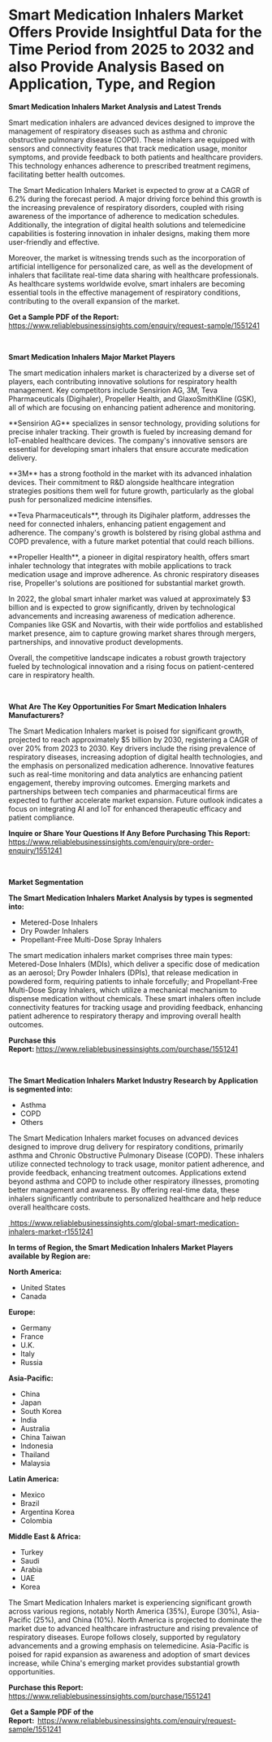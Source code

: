 <p><h1>Smart Medication Inhalers Market Offers Provide Insightful Data for the Time Period from 2025 to 2032 and also Provide Analysis Based on Application, Type, and Region</h1></p><p><strong>Smart Medication Inhalers Market Analysis and Latest Trends</strong></p>
<p><p>Smart medication inhalers are advanced devices designed to improve the management of respiratory diseases such as asthma and chronic obstructive pulmonary disease (COPD). These inhalers are equipped with sensors and connectivity features that track medication usage, monitor symptoms, and provide feedback to both patients and healthcare providers. This technology enhances adherence to prescribed treatment regimens, facilitating better health outcomes.</p><p>The Smart Medication Inhalers Market is expected to grow at a CAGR of 6.2% during the forecast period. A major driving force behind this growth is the increasing prevalence of respiratory disorders, coupled with rising awareness of the importance of adherence to medication schedules. Additionally, the integration of digital health solutions and telemedicine capabilities is fostering innovation in inhaler designs, making them more user-friendly and effective.</p><p>Moreover, the market is witnessing trends such as the incorporation of artificial intelligence for personalized care, as well as the development of inhalers that facilitate real-time data sharing with healthcare professionals. As healthcare systems worldwide evolve, smart inhalers are becoming essential tools in the effective management of respiratory conditions, contributing to the overall expansion of the market.</p></p>
<p><strong>Get a Sample PDF of the Report:&nbsp;</strong> <a href="https://www.reliablebusinessinsights.com/enquiry/request-sample/1551241?utm_campaign=2301&utm_medium=2&utm_source=Github&utm_content=ia&utm_term=14042025&utm_id=smart-medication-inhalers">https://www.reliablebusinessinsights.com/enquiry/request-sample/1551241</a></p>
<p>&nbsp;</p>
<p><strong>Smart Medication Inhalers Major Market Players</strong></p>
<p><p>The smart medication inhalers market is characterized by a diverse set of players, each contributing innovative solutions for respiratory health management. Key competitors include Sensirion AG, 3M, Teva Pharmaceuticals (Digihaler), Propeller Health, and GlaxoSmithKline (GSK), all of which are focusing on enhancing patient adherence and monitoring.</p><p>**Sensirion AG** specializes in sensor technology, providing solutions for precise inhaler tracking. Their growth is fueled by increasing demand for IoT-enabled healthcare devices. The company's innovative sensors are essential for developing smart inhalers that ensure accurate medication delivery.</p><p>**3M** has a strong foothold in the market with its advanced inhalation devices. Their commitment to R&D alongside healthcare integration strategies positions them well for future growth, particularly as the global push for personalized medicine intensifies.</p><p>**Teva Pharmaceuticals**, through its Digihaler platform, addresses the need for connected inhalers, enhancing patient engagement and adherence. The company's growth is bolstered by rising global asthma and COPD prevalence, with a future market potential that could reach billions.</p><p>**Propeller Health**, a pioneer in digital respiratory health, offers smart inhaler technology that integrates with mobile applications to track medication usage and improve adherence. As chronic respiratory diseases rise, Propeller's solutions are positioned for substantial market growth.</p><p>In 2022, the global smart inhaler market was valued at approximately $3 billion and is expected to grow significantly, driven by technological advancements and increasing awareness of medication adherence. Companies like GSK and Novartis, with their wide portfolios and established market presence, aim to capture growing market shares through mergers, partnerships, and innovative product developments.</p><p>Overall, the competitive landscape indicates a robust growth trajectory fueled by technological innovation and a rising focus on patient-centered care in respiratory health.</p></p>
<p>&nbsp;</p>
<p><strong>What Are The Key Opportunities For Smart Medication Inhalers Manufacturers?</strong></p>
<p><p>The Smart Medication Inhalers market is poised for significant growth, projected to reach approximately $5 billion by 2030, registering a CAGR of over 20% from 2023 to 2030. Key drivers include the rising prevalence of respiratory diseases, increasing adoption of digital health technologies, and the emphasis on personalized medication adherence. Innovative features such as real-time monitoring and data analytics are enhancing patient engagement, thereby improving outcomes. Emerging markets and partnerships between tech companies and pharmaceutical firms are expected to further accelerate market expansion. Future outlook indicates a focus on integrating AI and IoT for enhanced therapeutic efficacy and patient compliance.</p></p>
<p><strong>Inquire or Share Your Questions If Any Before Purchasing This Report:</strong> <a href="https://www.reliablebusinessinsights.com/enquiry/pre-order-enquiry/1551241?utm_campaign=2301&utm_medium=2&utm_source=Github&utm_content=ia&utm_term=14042025&utm_id=smart-medication-inhalers">https://www.reliablebusinessinsights.com/enquiry/pre-order-enquiry/1551241</a></p>
<p>&nbsp;</p>
<p><strong>Market Segmentation</strong></p>
<p><strong>The Smart Medication Inhalers Market Analysis by types is segmented into:</strong></p>
<p><ul><li>Metered-Dose Inhalers</li><li>Dry Powder Inhalers</li><li>Propellant-Free Multi-Dose Spray Inhalers</li></ul></p>
<p><p>The smart medication inhalers market comprises three main types: Metered-Dose Inhalers (MDIs), which deliver a specific dose of medication as an aerosol; Dry Powder Inhalers (DPIs), that release medication in powdered form, requiring patients to inhale forcefully; and Propellant-Free Multi-Dose Spray Inhalers, which utilize a mechanical mechanism to dispense medication without chemicals. These smart inhalers often include connectivity features for tracking usage and providing feedback, enhancing patient adherence to respiratory therapy and improving overall health outcomes.</p></p>
<p><strong>Purchase this Report:&nbsp;</strong><a href="https://www.reliablebusinessinsights.com/purchase/1551241?utm_campaign=2301&utm_medium=2&utm_source=Github&utm_content=ia&utm_term=14042025&utm_id=smart-medication-inhalers">https://www.reliablebusinessinsights.com/purchase/1551241</a></p>
<p>&nbsp;</p>
<p><strong>The Smart Medication Inhalers Market Industry Research by Application is segmented into:</strong></p>
<p><ul><li>Asthma</li><li>COPD</li><li>Others</li></ul></p>
<p><p>The Smart Medication Inhalers market focuses on advanced devices designed to improve drug delivery for respiratory conditions, primarily asthma and Chronic Obstructive Pulmonary Disease (COPD). These inhalers utilize connected technology to track usage, monitor patient adherence, and provide feedback, enhancing treatment outcomes. Applications extend beyond asthma and COPD to include other respiratory illnesses, promoting better management and awareness. By offering real-time data, these inhalers significantly contribute to personalized healthcare and help reduce overall healthcare costs.</p></p>
<p><a href="https://www.reliablebusinessinsights.com/global-smart-medication-inhalers-market-r1551241?utm_campaign=2301&utm_medium=2&utm_source=Github&utm_content=ia&utm_term=14042025&utm_id=smart-medication-inhalers">&nbsp;https://www.reliablebusinessinsights.com/global-smart-medication-inhalers-market-r1551241</a></p>
<p><strong>In terms of Region, the Smart Medication Inhalers Market Players available by Region are:</strong></p>
<p>
    <p> <strong> North America: </strong>
        <ul>
            <li>United States</li>
            <li>Canada</li>
        </ul>
        </p> 
    <p> <strong> Europe: </strong>
        <ul>
            <li>Germany</li>
            <li>France</li>
            <li>U.K.</li>
            <li>Italy</li>
            <li>Russia</li>
        </ul>
        </p> 
    <p> <strong> Asia-Pacific: </strong>
        <ul>
            <li>China</li>
            <li>Japan</li>
            <li>South Korea</li>
            <li>India</li>
            <li>Australia</li>
            <li>China Taiwan</li>
            <li>Indonesia</li>
            <li>Thailand</li>
            <li>Malaysia</li>
        </ul>
        </p> 
    <p> <strong> Latin America: </strong>
        <ul>
            <li>Mexico</li>
            <li>Brazil</li>
            <li>Argentina Korea</li>
            <li>Colombia</li>
        </ul>
        </p> 
    <p> <strong> Middle East & Africa: </strong>
        <ul>
            <li>Turkey</li>
            <li>Saudi</li>
            <li>Arabia</li>
            <li>UAE</li>
            <li>Korea</li>
        </ul>
    </p>
    </p>
<p><p>The Smart Medication Inhalers market is experiencing significant growth across various regions, notably North America (35%), Europe (30%), Asia-Pacific (25%), and China (10%). North America is projected to dominate the market due to advanced healthcare infrastructure and rising prevalence of respiratory diseases. Europe follows closely, supported by regulatory advancements and a growing emphasis on telemedicine. Asia-Pacific is poised for rapid expansion as awareness and adoption of smart devices increase, while China's emerging market provides substantial growth opportunities.</p></p>
<p><strong>Purchase this Report: </strong><a href="https://www.reliablebusinessinsights.com/purchase/1551241?utm_campaign=2301&utm_medium=2&utm_source=Github&utm_content=ia&utm_term=14042025&utm_id=smart-medication-inhalers">https://www.reliablebusinessinsights.com/purchase/1551241</a></p>
<p>&nbsp;<strong>Get a Sample PDF of the Report:&nbsp;&nbsp;</strong><a href="https://www.reliablebusinessinsights.com/enquiry/request-sample/1551241?utm_campaign=2301&utm_medium=2&utm_source=Github&utm_content=ia&utm_term=14042025&utm_id=smart-medication-inhalers">https://www.reliablebusinessinsights.com/enquiry/request-sample/1551241</a></p>
<p><strong></strong></p>
<p><p></p><p></p><p></p></p>